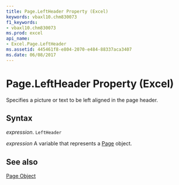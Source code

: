```yaml
---
title: Page.LeftHeader Property (Excel)
keywords: vbaxl10.chm830073
f1_keywords:
- vbaxl10.chm830073
ms.prod: excel
api_name:
- Excel.Page.LeftHeader
ms.assetid: 445461f8-e804-2070-e484-88337aca3407
ms.date: 06/08/2017
---
```



# Page.LeftHeader Property (Excel)

Specifies a picture or text to be left aligned in the page header.


## Syntax

 _expression_. `LeftHeader`

 _expression_ A variable that represents a [Page](Excel.Page.md) object.


## See also


[Page Object](Excel.Page.md)

